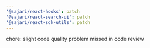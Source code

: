 ```yaml
---
'@sajari/react-hooks': patch
'@sajari/react-search-ui': patch
'@sajari/react-sdk-utils': patch
---
```


chore: slight code quality problem missed in code review
